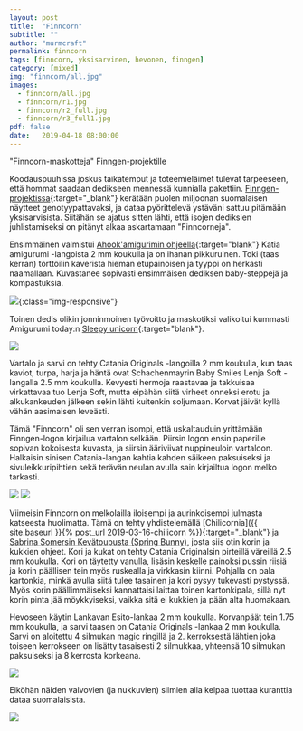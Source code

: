 ```yaml
---
layout: post
title:  "Finncorn"
subtitle: ""
author: "murmcraft"
permalink: finncorn
tags: [finncorn, yksisarvinen, hevonen, finngen]
category: [mixed]
img: "finncorn/all.jpg"
images: 
  - finncorn/all.jpg
  - finncorn/r1.jpg
  - finncorn/r2_full.jpg
  - finncorn/r3_full1.jpg
pdf: false
date:   2019-04-18 08:00:00
---
```


"Finncorn-maskotteja" Finngen-projektille

Koodauspuuhissa joskus taikatemput ja toteemieläimet tulevat tarpeeseen, että hommat saadaan dedikseen mennessä kunnialla pakettiin. [Finngen-projektissa](https://www.finngen.fi/){:target="_blank"} kerätään puolen miljoonan suomalaisen näytteet genotyypattavaksi, ja dataa pyörittelevä ystäväni sattuu pitämään yksisarvisista. Siitähän se ajatus sitten lähti, että isojen dediksien juhlistamiseksi on pitänyt alkaa askartamaan "Finncorneja". 

Ensimmäinen valmistui [Ahook'amigurimin ohjeella](https://www.ahookamigurumi.com/en/tiny-rainbow-unicorn-crochet-amigurumi-free-pattern-eng/){:target="blank"} Katia amigurumi -langoista 2 mm koukulla ja on ihanan pikkuruinen. Toki (taas kerran) törttöilin kaverista hieman etupainoisen ja tyyppi on herkästi naamallaan. Kuvastanee sopivasti ensimmäisen dediksen baby-steppejä ja kompastuksia. 

![](/img/finncorn/r1_small.jpg){:class="img-responsive"}

Toinen dedis olikin jonninmoinen työvoitto ja maskotiksi valikoitui kummasti Amigurumi today:n [Sleepy unicorn](https://amigurumi.today/unicorn-pony-crochet-pattern-free/){:target="blank"}. 

![](/img/finncorn/r2_face.jpg)

Vartalo ja sarvi on tehty Catania Originals -langoilla 2 mm koukulla, kun taas kaviot, turpa, harja ja häntä ovat Schachenmayrin Baby Smiles Lenja Soft -langalla 2.5 mm koukulla. Kevyesti hermoja raastavaa ja takkuisaa virkattavaa tuo Lenja Soft, mutta eipähän siitä virheet onneksi erotu ja alkukankeuden jälkeen sekin lähti kuitenkin soljumaan. Korvat jäivät kyllä vähän aasimaisen leveästi.

Tämä "Finncorn" oli sen verran isompi, että uskaltauduin yrittämään Finngen-logon kirjailua vartalon selkään. Piirsin logon ensin paperille sopivan kokoisesta kuvasta, ja siirsin ääriviivat nuppineuloin vartaloon. Halkaisin sinisen Catania-langan kahtia kahden säikeen paksuiseksi ja sivuleikkuripihtien sekä terävän neulan avulla sain kirjailtua logon melko tarkasti. 

![](/img/finncorn/r2_logo.jpg)
![](/img/finncorn/r2_logo_ready.jpg)

Viimeisin Finncorn on melkolailla iloisempi ja aurinkoisempi julmasta katseesta huolimatta. Tämä on tehty yhdistelemällä [Chilicornia]({{ site.baseurl }}{% post_url 2019-03-16-chilicorn %}){:target="_blank"} ja [Sabrina Somersin Kevätpupusta (Spring Bunny)](https://www.sabrinasomers.com/amigurumi/crochet-pattern-spring-bunny/), josta siis otin korin ja kukkien ohjeet. Kori ja kukat on tehty Catania Originalsin pirteillä väreillä 2.5 mm koukulla. Kori on täytetty vanulla, lisäsin keskelle painoksi pussin riisiä ja korin päällisen tein myös ruskealla ja virkkasin kiinni. Pohjalla on pala kartonkia, minkä avulla siitä tulee tasainen ja kori pysyy tukevasti pystyssä. Myös korin päällimmäiseksi kannattaisi laittaa toinen kartonkipala, sillä nyt korin pinta jää möykkyiseksi, vaikka sitä ei kukkien ja pään alta huomakaan.

Hevoseen käytin Lankavan Esito-lankaa 2 mm koukulla. Korvanpäät tein 1.75 mm koukulla, ja sarvi taasen on Catania Originals -lankaa 2 mm koukulla. Sarvi on aloitettu 4 silmukan magic ringillä ja 2. kerroksestä lähtien joka toiseen kerrokseen on lisätty tasaisesti 2 silmukkaa, yhteensä 10 silmukan paksuiseksi ja 8 kerrosta korkeana.

![](/img/finncorn/r3_parts.jpg)

Eiköhän näiden valvovien (ja nukkuvien) silmien alla kelpaa tuottaa kuranttia dataa suomalaisista.

![](/img/finncorn/all.jpg)